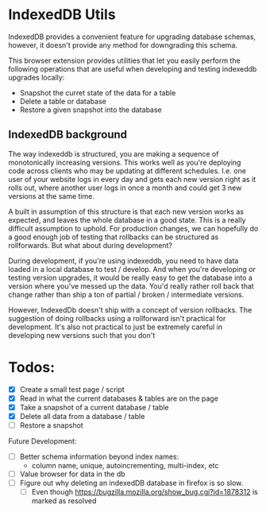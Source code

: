 # IndexedDB Utils

IndexedDB provides a convenient feature for upgrading database
schemas, however, it doesn't provide any method for downgrading this
schema.

This browser extension provides utilities that let you easily perform
the following operations that are useful when developing and testing
indexeddb upgrades locally:

- Snapshot the curret state of the data for a table
- Delete a table or database
- Restore a given snapshot into the database


## IndexedDB background

The way indexeddb is structured, you are making a sequence of
monotonically increasing versions. This works well as you're deploying
code across clients who may be updating at different
schedules. I.e. one user of your website logs in every day and gets
each new version right as it rolls out, where another user logs in
once a month and could get 3 new versions at the same time.

A built in assumption of this structure is that each new version works
as expected, and leaves the whole database in a good state. This is a
really difficult assumption to uphold. For production changes, we can
hopefully do a good enough job of testing that rollbacks can be
structured as rollforwards. But what about during development?

During development, if you're using indexeddb, you need to have data
loaded in a local database to test / develop. And when you're
developing or testing version upgrades, it would be really easy to get
the database into a version where you've messed up the data. You'd
really rather roll back that change rather than ship a ton of partial
/ broken / intermediate versions.

However, IndexedDb doesn't ship with a concept of version
rollbacks. The suggestion of doing rollbacks using a rollforward isn't
practical for development. It's also not practical to just be
extremely careful in developing new versions such that you don't


# Todos:

- [x] Create a small test page / script
- [x] Read in what the current databases & tables are on the page
- [x] Take a snapshot of a current database / table
- [x] Delete all data from a database / table
- [ ] Restore a snapshot

Future Development:

- [ ] Better schema information beyond index names:
  - column name, unique, autoincrementing, multi-index, etc
- [ ] Value browser for data in the db
- [ ] Figure out why deleting an indexedDB database in firefox is so
      slow.
  - [ ] Even though https://bugzilla.mozilla.org/show_bug.cgi?id=1878312
        is marked as resolved
